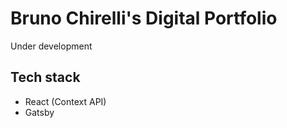 # Bruno Chirelli's Digital Portfolio

Under development

## Tech stack

- React (Context API)
- Gatsby
